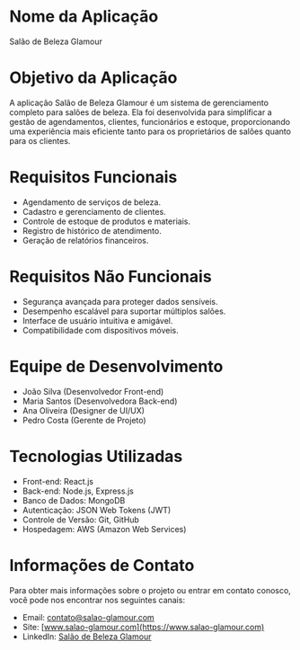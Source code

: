 # Nome da Aplicação
Salão de Beleza Glamour

# Objetivo da Aplicação
A aplicação Salão de Beleza Glamour é um sistema de gerenciamento completo para salões de beleza. Ela foi desenvolvida para simplificar a gestão de agendamentos, clientes, funcionários e estoque, proporcionando uma experiência mais eficiente tanto para os proprietários de salões quanto para os clientes.

# Requisitos Funcionais
- Agendamento de serviços de beleza.
- Cadastro e gerenciamento de clientes.
- Controle de estoque de produtos e materiais.
- Registro de histórico de atendimento.
- Geração de relatórios financeiros.

# Requisitos Não Funcionais
- Segurança avançada para proteger dados sensíveis.
- Desempenho escalável para suportar múltiplos salões.
- Interface de usuário intuitiva e amigável.
- Compatibilidade com dispositivos móveis.

# Equipe de Desenvolvimento
- João Silva (Desenvolvedor Front-end)
- Maria Santos (Desenvolvedora Back-end)
- Ana Oliveira (Designer de UI/UX)
- Pedro Costa (Gerente de Projeto)

# Tecnologias Utilizadas
- Front-end: React.js
- Back-end: Node.js, Express.js
- Banco de Dados: MongoDB
- Autenticação: JSON Web Tokens (JWT)
- Controle de Versão: Git, GitHub
- Hospedagem: AWS (Amazon Web Services)

# Informações de Contato
Para obter mais informações sobre o projeto ou entrar em contato conosco, você pode nos encontrar nos seguintes canais:
- Email: contato@salao-glamour.com
- Site: [www.salao-glamour.com](https://www.salao-glamour.com)
- LinkedIn: [Salão de Beleza Glamour](https://www.linkedin.com/company/salao-glamour)
